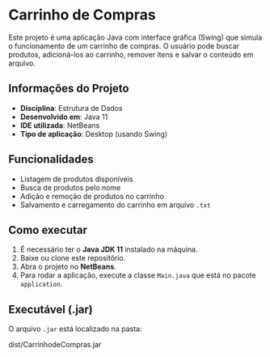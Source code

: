 # Carrinho de Compras

Este projeto é uma aplicação Java com interface gráfica (Swing) que simula o funcionamento de um carrinho de compras. O usuário pode buscar produtos, adicioná-los ao carrinho, remover itens e salvar o conteúdo em arquivo.

## Informações do Projeto

- **Disciplina**: Estrutura de Dados
- **Desenvolvido em**: Java 11
- **IDE utilizada**: NetBeans
- **Tipo de aplicação**: Desktop (usando Swing)

## Funcionalidades

- Listagem de produtos disponíveis
- Busca de produtos pelo nome
- Adição e remoção de produtos no carrinho
- Salvamento e carregamento do carrinho em arquivo `.txt`

## Como executar

1. É necessário ter o **Java JDK 11** instalado na máquina.
2. Baixe ou clone este repositório.
3. Abra o projeto no **NetBeans**.
4. Para rodar a aplicação, execute a classe `Main.java` que está no pacote `application`.

## Executável (.jar)

O arquivo `.jar` está localizado na pasta:

dist/CarrinhodeCompras.jar